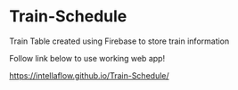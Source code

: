 # Train-Schedule
Train Table created using Firebase to store train information

Follow link below to use working web app!

https://intellaflow.github.io/Train-Schedule/

